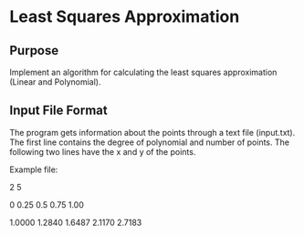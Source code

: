 # Least Squares Approximation
## Purpose
Implement an algorithm for calculating the least squares approximation (Linear and Polynomial).
## Input File Format
The program gets information about the points through a text file (input.txt).
The first line contains the degree of polynomial and number of points.
The following two lines have the x and y of the points.

Example file:

2 5

0 0.25 0.5 0.75 1.00

1.0000 1.2840 1.6487 2.1170 2.7183